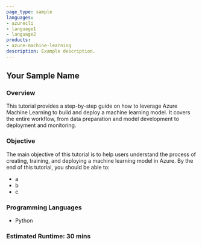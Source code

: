 ```yaml
---
page_type: sample
languages:
- azurecli
- language1
- language2
products:
- azure-machine-learning
description: Example description.
---
```


## Your Sample Name

### Overview

This tutorial provides a step-by-step guide on how to leverage Azure Machine Learning to build and deploy a machine learning model. It covers the entire workflow, from data preparation and model development to deployment and monitoring.

### Objective

The main objective of this tutorial is to help users understand the process of creating, training, and deploying a machine learning model in Azure. By the end of this tutorial, you should be able to:

 - a
 - b
 - c

### Programming Languages
 - Python
### Estimated Runtime: 30 mins
